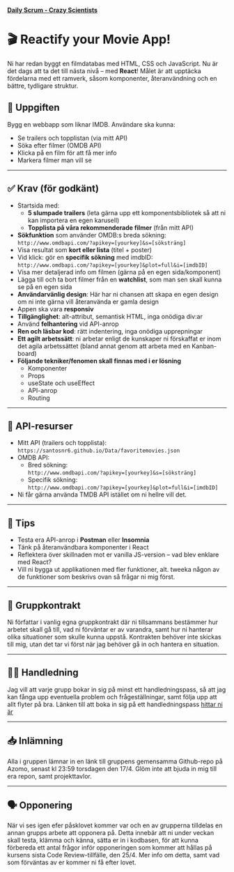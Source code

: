 [**Daily Scrum - Crazy Scientists**](https://docs.google.com/document/d/1f7lzMRF-9AMwfV1aFU9SgyttnmJ4TV-mwmzyzHF2H1c/edit?usp=sharing)


# 🎬 Reactify your Movie App!

Ni har redan byggt en filmdatabas med HTML, CSS och JavaScript. Nu är det dags att ta det till nästa nivå – med **React**! Målet är att upptäcka fördelarna med ett ramverk, såsom komponenter, återanvändning och en bättre, tydligare struktur.

## 🧩 Uppgiften

Bygg en webbapp som liknar IMDB. Användare ska kunna:

- Se trailers och topplistan (via mitt API)
- Söka efter filmer (OMDB API)
- Klicka på en film för att få mer info
- Markera filmer man vill se

---

## ✅ Krav (för godkänt)

- Startsida med:
  - **5 slumpade trailers** (leta gärna upp ett komponentsbibliotek så att ni kan importera en egen karusell)
  - **Topplista på våra rekommenderade filmer** (från mitt API)
- **Sökfunktion** som använder OMDB:s breda sökning:  
  `http://www.omdbapi.com/?apikey=[yourkey]&s=[söksträng]`
- Visa resultat som **kort eller lista** (titel + poster)
- Vid klick: gör en **specifik sökning** med imdbID:  
  `http://www.omdbapi.com/?apikey=[yourkey]&plot=full&i=[imdbID]`
- Visa mer detaljerad info om filmen (gärna på en egen sida/komponent)
- Lägga till och ta bort filmer från en **watchlist**, som man sen skall kunna se på en egen sida
- **Användarvänlig design**: Här har ni chansen att skapa en egen design om ni inte gärna vill återanvända er gamla design
- Appen ska vara **responsiv**
- **Tillgänglighet**: alt-attribut, semantisk HTML, inga onödiga div:ar
- Använd **felhantering** vid API-anrop
- **Ren och läsbar kod**: rätt indentering, inga onödiga upprepningar
- **Ett agilt arbetssätt**: ni arbetar enligt de kunskaper ni förskaffat er inom det agila arbetssättet (bland annat genom att arbeta med en Kanban-board)
- **Följande tekniker/fenomen skall finnas med i er lösning**
  - Komponenter
  - Props
  - useState och useEffect
  - API-anrop
  - Routing

---

## 🔧 API-resurser

- Mitt API (trailers och topplista):  
  `https://santosnr6.github.io/Data/favoritemovies.json`
- OMDB API:
  - Bred sökning:  
    `http://www.omdbapi.com/?apikey=[yourkey]&s=[söksträng]`
  - Specifik sökning:  
    `http://www.omdbapi.com/?apikey=[yourkey]&plot=full&i=[imdbID]`
- Ni får gärna använda TMDB API istället om ni hellre vill det.


---

## 🧪 Tips

- Testa era API-anrop i **Postman** eller **Insomnia**
- Tänk på återanvändbara komponenter i React
- Reflektera över skillnaden mot er vanilla JS-version – vad blev enklare med React?
- Vill ni bygga ut applikationen med fler funktioner, alt. tweeka någon av de funktioner som beskrivs ovan så frågar ni mig först.

---

## 👥 Gruppkontrakt

Ni författar i vanlig egna gruppkontrakt där ni tillsammans bestämmer hur arbetet skall gå till, vad ni förväntar er av varandra, samt hur ni hanterar olika situationer som skulle kunna uppstå. Kontrakten behöver inte skickas till mig, utan det tar vi först när jag behöver gå in och hantera en situation.

---

## 🧑‍🏫 Handledning

Jag vill att varje grupp bokar in sig på minst ett handledningspass, så att jag kan fånga upp eventuella problem och frågeställningar, samt följa upp att allt flyter på bra. Länken till att boka in sig på ett handledningspass [hittar ni är](https://docs.google.com/spreadsheets/d/10r8y-zwTPNmwiiGzbT8L-Su75svkLeNUWy3WbbN-qns/edit?usp=sharing)

---

## 📥 Inlämning

Alla i gruppen lämnar in en länk till gruppens gemensamma Github-repo på Azomo, senast kl 23:59 torsdagen den 17/4. Glöm inte att bjuda in mig till era repon, samt projekttavlor.

---

## 🗣️ Opponering

När vi ses igen efer påsklovet kommer var och en av grupperna tilldelas en annan grupps arbete att opponera på. Detta innebär att ni under veckan skall testa, klämma och känna, sätta er in i kodbasen, för att kunna förbereda ett antal frågor inför opponeringen som kommer att hållas på kursens sista Code Review-tillfälle, den 25/4. Mer info om detta, samt vad som förväntas av er kommer ni få efter lovet.
